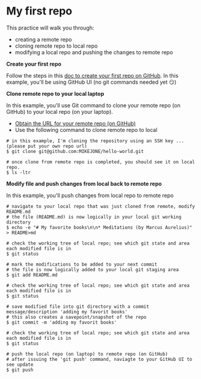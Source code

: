 # My first repo
This practice will walk you through:
* creating a remote repo
* cloning remote repo to local repo
* modifying a local repo and pushing the changes to remote repo

**Create your first repo**

Follow the steps in this [doc to create your first repo on GitHub](https://docs.github.com/en/repositories/creating-and-managing-repositories/quickstart-for-repositories). In this example, you'll be using GitHub UI (no git commands needed yet :smirk:)

**Clone remote repo to your local laptop**

In this example, you'll use Git command to clone your remote repo (on GitHub) to your local repo (on your laptop).
* [Obtain the URL for your remote repo (on GitHub)](https://docs.github.com/en/repositories/creating-and-managing-repositories/cloning-a-repository#cloning-a-repository)
* Use the following command to clone remote repo to local
```
# in this example, I'm cloning the repository using an SSH key ...(please put your own repo url)
$ git clone git@github.com:MIKEJONE/hello-world.git

# once clone from remote repo is completed, you should see it on local repo.
$ ls -ltr
```

**Modify file and push changes from local back to remote repo** 

In this example, you'll push changes from local repo to remote repo

```
# navigate to your local repo that was just cloned from remote, modify README.md
# the file (README.md) is now logically in your local git working directory
$ echo -e "# My favorite books\n\n* Meditations (by Marcus Aurelius)" > README>md 

# check the working tree of local repo; see which git state and area each modified file is in
$ git status

# mark the modifications to be added to your next commit
# the file is now logically added to your local git staging area
$ git add README.md

# check the working tree of local repo; see which git state and area each modified file is in
$ git status

# save modified file into git directory with a commit message/description 'adding my favorit books'
# this also creates a savepoint/snapshot of the repo
$ git commit -m 'adding my favorit books'

# check the working tree of local repo; see which git state and area each modified file is in
$ git status

# push the local repo (on laptop) to remote repo (on GitHub)
# after issuing the 'git push' command, naviagte to your GitHub UI to see update
$ git push
```
